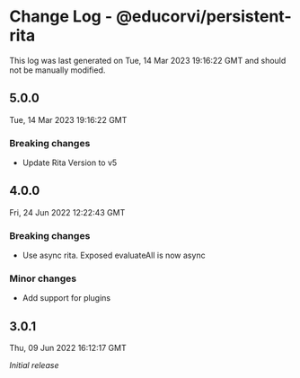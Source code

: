 # Change Log - @educorvi/persistent-rita

This log was last generated on Tue, 14 Mar 2023 19:16:22 GMT and should not be manually modified.

## 5.0.0

Tue, 14 Mar 2023 19:16:22 GMT

### Breaking changes

-   Update Rita Version to v5

## 4.0.0

Fri, 24 Jun 2022 12:22:43 GMT

### Breaking changes

-   Use async rita. Exposed evaluateAll is now async

### Minor changes

-   Add support for plugins

## 3.0.1

Thu, 09 Jun 2022 16:12:17 GMT

_Initial release_
